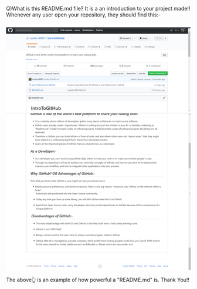 Q)What is this README.md file?
It is a an introduction to your project made!! Whenever any user open your repository, they should find this:-

![](Images/Screenshot%20(86).png)
![](Images/Screenshot%20(87).png)
![](Images/Screenshot%20(89).png)

The above👆 is an example of how powerful a "README.md" is.
Thank You!!
